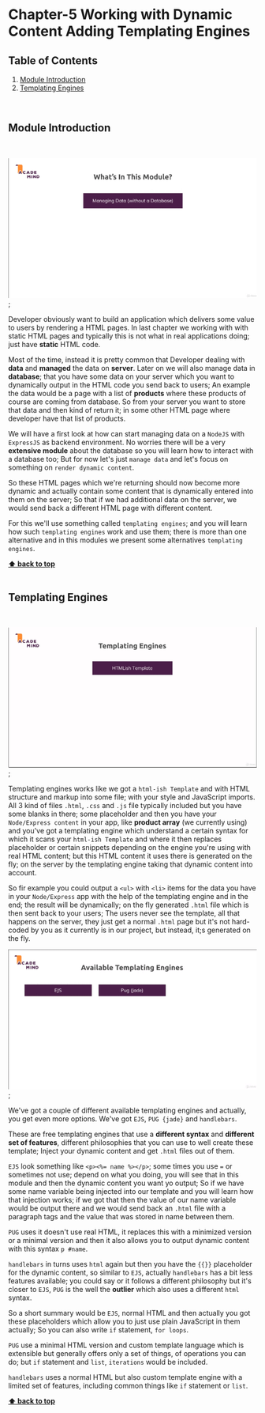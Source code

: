 
# Chapter-5 Working with Dynamic Content Adding Templating Engines

## Table of Contents
1. [Module Introduction](#module-introduction)
2. [Templating Engines](#templating-engines)

<br/>

## Module Introduction
<br/>

![chapter-5-1.gif](./images/gif/chapter-5-1.gif "Module introduction");
<br />

Developer obviously want to build an application which delivers some value to
users by rendering a HTML pages. In last chapter we working with with static
HTML pages and typically this is not what in real applications doing; just have
**static** HTML code.

Most of the time, instead it is pretty common that Developer dealing with
**data** and **managed** the data on **server**. Later on we will also manage
data in **database**; that you have some data on your server which you want to
dynamically output in the HTML code you send back to users; An example the data
would be a page with a list of **products** where these products of course are
coming from database. So from your server you want to store that data and then
kind of return it; in some other HTML page where developer have that list of
products.

We will have a first look at how can start managing data on a `NodeJS` with
`ExpressJS` as backend environment. No worries there will be a very **extensive
module** about the database so you will learn how to interact with a database
too; But for now let's just `manage data` and let's focus on something on
`render dynamic content`.

So these HTML pages which we're returning should now become more dynamic and
actually contain some content that is dynamically entered into them on the
server; So that if we had additional data on the server, we would send back
a different HTML page with different content.

For this we'll use something called `templating engines`; and you will learn
how such `templating engines` work and use them; there is more than one
alternative and in this modules we present some alternatives `templating engines`.

**[⬆ back to top](#table-of-contents)**
<br/>
<br/>

## Templating Engines
<br/>

![chapter-5-2.gif](./images/gif/chapter-5-2.gif "templating engines");
<br/>

Templating engines works like we got a `html-ish Template` and with HTML
structure and markup into some file; with your style and JavaScript imports. All
3 kind of files `.html`, `.css` and `.js` file typically included but you have
some blanks in there; some placeholder and then you have your `Node/Express
content` in your app, like **product array** (we currently using) and you've got
a templating engine which understand a certain syntax for which it scans your
`html-ish Template` and where it then replaces placeholder or certain snippets
depending on the engine you're using with real HTML content; but this HTML
content it uses there is generated on the fly; on the server by the templating
engine taking that dynamic content into account.

So fir example you could output a `<ul>` with `<li>` items for the data you have
in your `Node/Express` app with the help of the templating engine and in the
end; the result will be dynamically; on the fly generated `.html` file which is
then sent back to your users; The users never see the template, all that happens
on the server, they just get a normal `.html` page but it's not hard-coded by
you as it currently is in our project, but instead, it;s generated on the fly.

![chapter-5-3.gif](./images/gif/chapter-5-3.gif "templating engines");
<br/>

We've got a couple of different available templating engines and actually, you
get even more options. We've got `EJS`, `PUG {jade}` and `handlebars`.

These are free templating engines that use a **different syntax** and
**different set of features**, different philosophies that you can use to well
create these template; Inject your dynamic content and get `.html` files out of
them.

`EJS` look something like `<p><%= name %></p>`; some times you use `=` or
sometimes not use; depend on what you doing, you will see that in this module
and then the dynamic content you want yo output; So if we have some name
variable being injected into our template and you will learn how that injection
works; if we got that then the value of our name variable would be output there
and we would send back an `.html` file with a paragraph tags and the value that
was stored in name between them.

`PUG` uses it doesn't use real HTML, it replaces this with a minimized version
or a minimal version and then it also allows you to output dynamic content with
this syntax `p #name`.

`handlebars` in turns uses `html` again but then you have the `{{}}` placeholder
for the dynamic content, so similar to `EJS`, actually `handlebars` has a bit
less features available; you could say or it follows a different philosophy but
it's closer to `EJS`, `PUG` is the well the **outlier** which also uses
a different `html` syntax.

So a short summary would be `EJS`, normal HTML and then actually you got these
placeholders which allow you to just use plain JavaScript in them actually; So
you can also write `if` statement, `for loops`.

`PUG` use a minimal HTML version and custom template language which is
extensible but generally offers only a set of things, of operations you can do;
but `if` statement and `list`, `iterations` would be included.

`handlebars` uses a normal HTML but also custom template engine with a limited
set of features, including common things like `if` statement or `list`.

**[⬆ back to top](#table-of-contents)**
<br/>
<br/>

